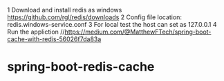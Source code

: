 1 Download and install redis as windows
https://github.com/rgl/redis/downloads
2 Config file location: redis.windows-service.conf
3 For local test the host can set as 127.0.0.1
4 Run the appliction
//https://medium.com/@MatthewFTech/spring-boot-cache-with-redis-56026f7da83a
# spring-boot-redis-cache